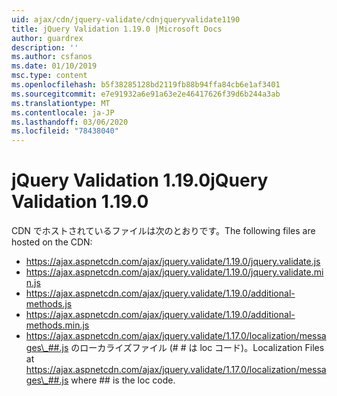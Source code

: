 ```yaml
---
uid: ajax/cdn/jquery-validate/cdnjqueryvalidate1190
title: jQuery Validation 1.19.0 |Microsoft Docs
author: guardrex
description: ''
ms.author: csfanos
ms.date: 01/10/2019
msc.type: content
ms.openlocfilehash: b5f38285128bd2119fb88b94ffa84cb6e1af3401
ms.sourcegitcommit: e7e91932a6e91a63e2e46417626f39d6b244a3ab
ms.translationtype: MT
ms.contentlocale: ja-JP
ms.lasthandoff: 03/06/2020
ms.locfileid: "78438040"
---
```

# <a name="jquery-validation-1190"></a><span data-ttu-id="e431a-102">jQuery Validation 1.19.0</span><span class="sxs-lookup"><span data-stu-id="e431a-102">jQuery Validation 1.19.0</span></span>

<span data-ttu-id="e431a-103">CDN でホストされているファイルは次のとおりです。</span><span class="sxs-lookup"><span data-stu-id="e431a-103">The following files are hosted on the CDN:</span></span>

- https://ajax.aspnetcdn.com/ajax/jquery.validate/1.19.0/jquery.validate.js
- https://ajax.aspnetcdn.com/ajax/jquery.validate/1.19.0/jquery.validate.min.js
- https://ajax.aspnetcdn.com/ajax/jquery.validate/1.19.0/additional-methods.js
- https://ajax.aspnetcdn.com/ajax/jquery.validate/1.19.0/additional-methods.min.js
- <span data-ttu-id="e431a-104">https://ajax.aspnetcdn.com/ajax/jquery.validate/1.17.0/localization/messages\_##.js のローカライズファイル (# # は loc コード)。</span><span class="sxs-lookup"><span data-stu-id="e431a-104">Localization Files at https://ajax.aspnetcdn.com/ajax/jquery.validate/1.17.0/localization/messages\_##.js where ## is the loc code.</span></span>
